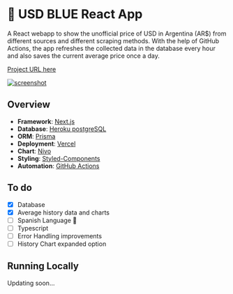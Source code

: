 # 💸 USD BLUE React App

A React webapp to show the unofficial price of USD in Argentina (AR$) from different sources and different scraping methods. With the help of GitHub Actions, the app refreshes the collected data in the database every hour and also saves the current average price once a day.

[Project URL here](https://usdblue.vercel.app)

[![screenshot](http://ivanmuller.me/images/blueusd3.png)](https://usdblue.vercel.app)

## Overview
- **Framework**: [Next.js](https://nextjs.org/)
- **Database**: [Heroku postgreSQL](https://www.heroku.com/postgres)
- **ORM**: [Prisma](https://prisma.io/)
- **Deployment**: [Vercel](https://vercel.com)
- **Chart**: [Nivo](https://nivo.rocks/)
- **Styling**: [Styled-Components](https://styled-components.com/)
- **Automation**: [GitHub Actions](https://github.com/features/actions)

## To do

- [x] Database
- [x] Average history data and charts
- [ ] Spanish Language 🧉
- [ ] Typescript
- [ ] Error Handling improvements
- [ ] History Chart expanded option

## Running Locally
 Updating soon...
